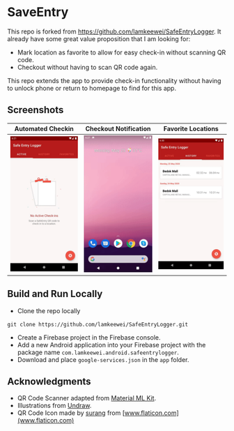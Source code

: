 # SaveEntry
This repo is forked from https://github.com/lamkeewei/SafeEntryLogger. It already have some great value proposition that I am looking for:  
- Mark location as favorite to allow for easy check-in without scanning QR code.
- Checkout without having to scan QR code again.

This repo extends the app to provide check-in functionality without having to unlock phone or return to homepage to find for this app.  


## Screenshots 
| Automated Checkin | Checkout Notification | Favorite Locations |
| ----------- | ----------- | --- |
| <img src="screenshots/checkin.gif" width=256 /> | <img src="screenshots/checkout.gif" width=256 /> | <img src="screenshots/favorite.gif" width=256 /> |

## Build and Run Locally
- Clone the repo locally 
```
git clone https://github.com/lamkeewei/SafeEntryLogger.git
```
- Create a Firebase project in the Firebase console. 
- Add a new Android application into your Firebase project with the package name `com.lamkeewei.android.safeentrylogger`.  
- Download and place `google-services.json` in the `app` folder.

## Acknowledgments
- QR Code Scanner adapted from [Material ML Kit](https://github.com/firebase/mlkit-material-android).
- Illustrations from [Undraw](https://undraw.co/).
- QR Code Icon made by [surang](https://www.flaticon.com/authors/surang) from [www.flaticon.com](www.flaticon.com)

